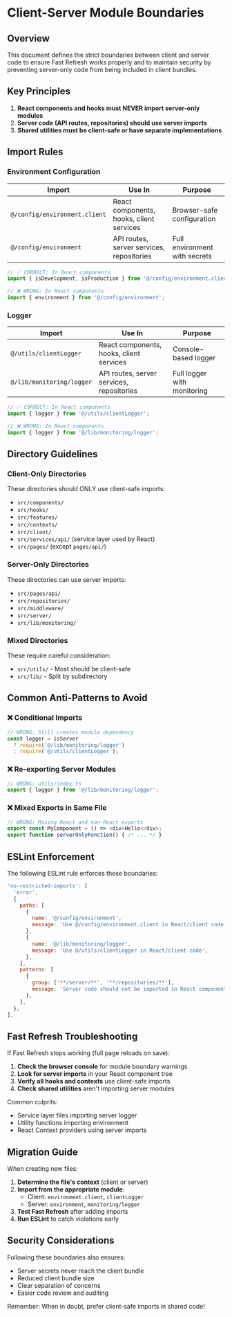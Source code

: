 # Client-Server Module Boundaries

## Overview

This document defines the strict boundaries between client and server code to ensure Fast Refresh works properly and to maintain security by preventing server-only code from being included in client bundles.

## Key Principles

1. **React components and hooks must NEVER import server-only modules**
2. **Server code (API routes, repositories) should use server imports**
3. **Shared utilities must be client-safe or have separate implementations**

## Import Rules

### Environment Configuration

| Import | Use In | Purpose |
|--------|--------|---------|
| `@/config/environment.client` | React components, hooks, client services | Browser-safe configuration |
| `@/config/environment` | API routes, server services, repositories | Full environment with secrets |

```typescript
// ✅ CORRECT: In React components
import { isDevelopment, isProduction } from '@/config/environment.client';

// ❌ WRONG: In React components
import { environment } from '@/config/environment';
```

### Logger

| Import | Use In | Purpose |
|--------|--------|---------|
| `@/utils/clientLogger` | React components, hooks, client services | Console-based logger |
| `@/lib/monitoring/logger` | API routes, server services, repositories | Full logger with monitoring |

```typescript
// ✅ CORRECT: In React components
import { logger } from '@/utils/clientLogger';

// ❌ WRONG: In React components
import { logger } from '@/lib/monitoring/logger';
```

## Directory Guidelines

### Client-Only Directories
These directories should ONLY use client-safe imports:
- `src/components/`
- `src/hooks/`
- `src/features/`
- `src/contexts/`
- `src/client/`
- `src/services/api/` (service layer used by React)
- `src/pages/` (except `pages/api/`)

### Server-Only Directories
These directories can use server imports:
- `src/pages/api/`
- `src/repositories/`
- `src/middleware/`
- `src/server/`
- `src/lib/monitoring/`

### Mixed Directories
These require careful consideration:
- `src/utils/` - Most should be client-safe
- `src/lib/` - Split by subdirectory

## Common Anti-Patterns to Avoid

### ❌ Conditional Imports
```typescript
// WRONG: Still creates module dependency
const logger = isServer 
  ? require('@/lib/monitoring/logger')
  : require('@/utils/clientLogger');
```

### ❌ Re-exporting Server Modules
```typescript
// WRONG: utils/index.ts
export { logger } from '@/lib/monitoring/logger';
```

### ❌ Mixed Exports in Same File
```typescript
// WRONG: Mixing React and non-React exports
export const MyComponent = () => <div>Hello</div>;
export function serverOnlyFunction() { /* ... */ }
```

## ESLint Enforcement

The following ESLint rule enforces these boundaries:

```javascript
'no-restricted-imports': [
  'error',
  {
    paths: [
      {
        name: '@/config/environment',
        message: 'Use @/config/environment.client in React/client code',
      },
      {
        name: '@/lib/monitoring/logger',
        message: 'Use @/utils/clientLogger in React/client code',
      },
    ],
    patterns: [
      {
        group: ['**/server/**', '**/repositories/**'],
        message: 'Server code should not be imported in React components',
      },
    ],
  },
],
```

## Fast Refresh Troubleshooting

If Fast Refresh stops working (full page reloads on save):

1. **Check the browser console** for module boundary warnings
2. **Look for server imports** in your React component tree
3. **Verify all hooks and contexts** use client-safe imports
4. **Check shared utilities** aren't importing server modules

Common culprits:
- Service layer files importing server logger
- Utility functions importing environment
- React Context providers using server imports

## Migration Guide

When creating new files:

1. **Determine the file's context** (client or server)
2. **Import from the appropriate module**:
   - Client: `environment.client`, `clientLogger`
   - Server: `environment`, `monitoring/logger`
3. **Test Fast Refresh** after adding imports
4. **Run ESLint** to catch violations early

## Security Considerations

Following these boundaries also ensures:
- Server secrets never reach the client bundle
- Reduced client bundle size
- Clear separation of concerns
- Easier code review and auditing

Remember: When in doubt, prefer client-safe imports in shared code! 